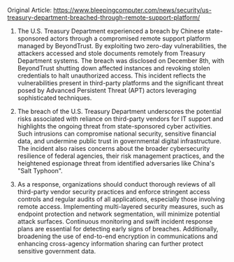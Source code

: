 Original Article: https://www.bleepingcomputer.com/news/security/us-treasury-department-breached-through-remote-support-platform/

1) The U.S. Treasury Department experienced a breach by Chinese state-sponsored actors through a compromised remote support platform managed by BeyondTrust. By exploiting two zero-day vulnerabilities, the attackers accessed and stole documents remotely from Treasury Department systems. The breach was disclosed on December 8th, with BeyondTrust shutting down affected instances and revoking stolen credentials to halt unauthorized access. This incident reflects the vulnerabilities present in third-party platforms and the significant threat posed by Advanced Persistent Threat (APT) actors leveraging sophisticated techniques.

2) The breach of the U.S. Treasury Department underscores the potential risks associated with reliance on third-party vendors for IT support and highlights the ongoing threat from state-sponsored cyber activities. Such intrusions can compromise national security, sensitive financial data, and undermine public trust in governmental digital infrastructure. The incident also raises concerns about the broader cybersecurity resilience of federal agencies, their risk management practices, and the heightened espionage threat from identified adversaries like China's "Salt Typhoon".

3) As a response, organizations should conduct thorough reviews of all third-party vendor security practices and enforce stringent access controls and regular audits of all applications, especially those involving remote access. Implementing multi-layered security measures, such as endpoint protection and network segmentation, will minimize potential attack surfaces. Continuous monitoring and swift incident response plans are essential for detecting early signs of breaches. Additionally, broadening the use of end-to-end encryption in communications and enhancing cross-agency information sharing can further protect sensitive government data.